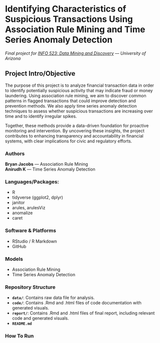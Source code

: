# Identifying Characteristics of Suspicious Transactions Using Association Rule Mining and Time Series Anomaly Detection
*Final project for [INFO 523: Data Mining and Discovery](https://infosci.arizona.edu/course/info-523-data-mining-and-discovery) — University of Arizona*

## Project Intro/Objective
The purpose of this project is to analyze financial transaction data in order to identify potentially suspicious activity that may indicate fraud or money laundering. Using association rule mining, we aim to discover common patterns in flagged transactions that could improve detection and prevention methods. We also apply time series anomaly detection techniques to assess whether suspicious transactions are increasing over time and to identify irregular spikes. 

Together, these methods provide a data-driven foundation for proactive monitoring and intervention. By uncovering these insights, the project contributes to enhancing transparency and accountability in financial systems, with clear implications for civic and regulatory efforts.

### Authors
**Bryan Jacobs** — Association Rule Mining  
**Anirudh K** — Time Series Anomaly Detection

### Languages/Packages:
* R
 * tidyverse (ggplot2, dplyr)
 * janitor
 * arules, arulesViz
 * anomalize
 * caret

### Software & Platforms
* RStudio / R Markdown
* GitHub

### Models
* Association Rule Mining
* Time Series Anomaly Detection

### Repository Structure
- **`data/`**: Contains raw data file for analysis.
- **`code/`**: Contains .Rmd and .html files of code documentation with generated visuals.
- **`report/`**: Contains .Rmd and .html files of final report, including relevant code and generated visuals.
- **`README.md`**

### How To Run
